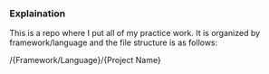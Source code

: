 ### Explaination
This is a repo where I put all of my practice work. It is organized by framework/language and the file structure is as follows:

/{Framework/Language}/{Project Name}
